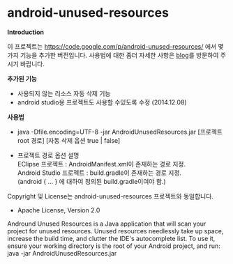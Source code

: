 android-unused-resources
========================

<b>Introduction</b>

이 프로젝트는 https://code.google.com/p/android-unused-resources/ 에서 몇가지 기능을 추가한 버전입니다.
사용법에 대한 좀더 자세한 사항은 <a href="http://lsit81.tistory.com/entry/%EC%95%88%EB%93%9C%EB%A1%9C%EC%9D%B4%EB%93%9C-%EC%82%AC%EC%9A%A9%ED%95%98%EC%A7%80-%EC%95%8A%EB%8A%94-%EB%A6%AC%EC%86%8C%EC%8A%A4-%EC%9E%90%EB%8F%99-%EC%A0%9C%EA%B1%B0">blog</a>를 방문하여 주시기 바랍니다.

<b>추가된 기능</b>
   - 사용되지 않는 리소스 자동 삭제 기능
   - android studio용 프로젝트도 사용할 수있도록 수정 (2014.12.08)

<b>사용법</b>
   - java -Dfile.encoding=UTF-8 -jar AndroidUnusedResources.jar [프로젝트 root 경로] [자동 삭제 옵션 true | false] 

- 프로젝트 경로 옵션 설명<br />
EClipse 프로젝트 : AndroidManifest.xml이 존재하는 경로 지정.<br />
Android Studio 프로젝트 : build.gradle이 존재하는 경로 지정.<br />
(android { ... } 에 대하여 정의된 build.gradle이여야 함.)


Copyright 및 License는 android-unused-resources 프로젝트와 동일합니다.
- Apache License, Version 2.0


Andround Unused Resources is a Java application that will scan your project for unused resources. Unused resources needlessly take up space, increase the build time, and clutter the IDE's autocomplete list.  To use it, ensure your working directory is the root of your Android project, and run:  java -jar AndroidUnusedResources.jar
